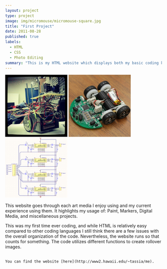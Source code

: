 ```yaml
---
layout: project
type: project
image: img/micromouse/micromouse-square.jpg
title: "First Project"
date: 2011-08-28
published: true
labels:
  - HTML
  - CSS
  - Photo Editing
summary: "This is my HTML website which displays both my basic coding knowledge and gives you a preview into my Art"
---
```


<div class="text-center p-4">
  <img width="200px" src="../img/micromouse/micromouse-robot.png" class="img-thumbnail" >
  <img width="200px" src="../img/micromouse/micromouse-robot-2.jpg" class="img-thumbnail" >
  <img width="200px" src="../img/micromouse/micromouse-circuit.png" class="img-thumbnail" >
</div>

This website goes through each art media I enjoy using and my current experience using them. It highlights my usage of: Paint, Markers, Digital Media, and miscellaneous projects.

This was my first time ever coding, and while HTML is relatively easy compared to other coding languages I still think there are a few issues with the overall organization of the code. Nevertheless, the website runs so that counts for something. The code utilizes different functions to create rollover images. 


```

You can find the website [here](http://www2.hawaii.edu/~tassia/me).
